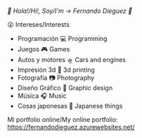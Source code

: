 *👋 Hola!/Hi!, Soy/I'm -> Fernando Dieguez 🙂*

😮 Intereses/Interests
*  Programación 💻 Programming
*  Juegos 🎮 Games
*  Autos y motores 🛸 Cars and engines
*  Impresión 3d 🗿 3d printing
*  Fotografía 📷 Photography
*  Diseño Gráfico 🎨 Graphic design
*  Música 🎧 Music
*  Cosas japonesas 👺 Japanese things



Mi portfolio online/My online portfolio: 
https://fernandodieguez.azurewebsites.net/

<!---
fdieguez1/fdieguez1 is a ✨ special ✨ repository because its `README.md` (this file) appears on your GitHub profile.
You can click the Preview link to take a look at your changes.
--->
